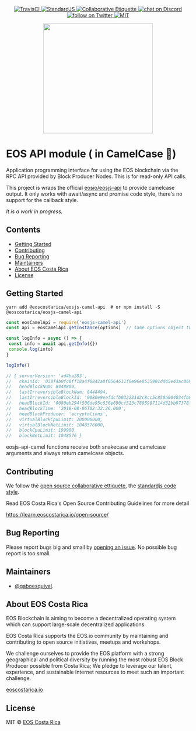 <p align="center">
	<a href="https://travis-ci.org/eoscostarica/eosjs-camel-api">
		<img src="https://travis-ci.org/eoscostarica/eosjs-camel-api.svg?branch=master" alt="TravisCI">
	</a>
	<a href="http://standardjs.com">
		<img src="https://img.shields.io/badge/code%20style-standard-brightgreen.svg" alt="StandardJS">
	</a>
	<a href="https://git.io/col">
		<img src="https://img.shields.io/badge/%E2%9C%93-collaborative_etiquette-brightgreen.svg" alt="Collaborative Etiquette">
	</a>
	<a href="https://discord.gg/bBpQHym">
		<img src="https://img.shields.io/discord/447118387118735380.svg?logo=discord" alt="chat on Discord">
	</a>
	<a href="https://twitter.com/intent/follow?screen_name=eoscostarica">
		<img src="https://img.shields.io/twitter/follow/eoscostarica.svg?style=social&logo=twitter" alt="follow on Twitter">
	</a>
	<a href="#">
		<img src="https://img.shields.io/dub/l/vibe-d.svg" alt="MIT">
	</a>
</p>

<p align="center">
	<a href="https://eoscostarica.io">
		<img src="https://cdn.rawgit.com/eoscostarica/assets/574d20a6/logos/eoscolors-transparent.png" width="300">
	</a>
</p>

# EOS API module ( in CamelCase :camel:)  

Application programming interface for using the EOS blockchain via the RPC API provided by Block Producer Nodes. This is for read-only API calls.

This project is wraps the official [eosio/eosjs-api](https://github.com/eosio/eosjs-api) to provide 
camelcase output.  It only works with await/async and promise code style, there's no support for the callback style.

*It is a work in progress.*

## Contents

<!-- START doctoc generated TOC please keep comment here to allow auto update -->
<!-- DON'T EDIT THIS SECTION, INSTEAD RE-RUN doctoc TO UPDATE -->
<!-- DON'T EDIT THIS SECTION, INSTEAD RE-RUN doctoc TO UPDATE -->

- [Getting Started](#getting-started)
- [Contributing](#contributing)
- [Bug Reporting](#bug-reporting)
- [Maintainers](#maintainers)
- [About EOS Costa Rica](#about-eos-costa-rica)
- [License](#license)

<!-- END doctoc generated TOC please keep comment here to allow auto update -->

## Getting Started

```
yarn add @eoscostarica/eosjs-camel-api  # or npm install -S @eoscostarica/eosjs-camel-api
```

```javascript
const eosCamelApi = require('eosjs-camel-api')
const api = eosCamelApi.getInstance(options)  // same options object that eosio/eosjs-api supports

const logInfo = async () => {
 const info = await api.getInfo({})
 console.log(info)
}

logInfo()

// { serverVersion: 'ad4ba283',
//   chainId: '038f4b0fc8ff18a4f0842a8f0564611f6e96e8535901dd45e43ac8691a1c4dca',
//   headBlockNum: 8448809,
//   lastIrreversibleBlockNum: 8448494,
//   lastIrreversibleBlockId: '0080e9eefdcfb032231d2c8cc5c850a004034fb85831febc22d55e63723da590',
//   headBlockId: '0080eb294f506de95c636e690cf523c7895987114d32bb87378ff13b322d2904',
//   headBlockTime: '2018-08-06T02:32:26.000',
//   headBlockProducer: 'acryptolions',
//   virtualBlockCpuLimit: 200000000,
//   virtualBlockNetLimit: 1048576000,
//   blockCpuLimit: 199900,
//   blockNetLimit: 1048576 }

```

eosjs-api-camel functions receive both snakecase and camelcase arguments and always return camelcase objects.


## Contributing

We follow the [open source collaborative ettiquete](https://github.com/rstacruz/collaborative-etiquette/blob/master/README.md#top), the [standardjs code style](https://standardjs.com).

Read EOS Costa Rica's Open Source Contributing Guidelines for more detail

https://learn.eoscostarica.io/open-source/

## Bug Reporting

Please report bugs big and small by [opening an issue](https://github.com/eoscostarica/eosjs-camel-api/issues). 
No possible bug report is too small.

## Maintainers 

- [@gaboesquivel](https://github.com/gaboesquivel).

## About EOS Costa Rica

EOS Blockchain is aiming to become a decentralized operating system which can support large-scale decentralized applications.

EOS Costa Rica supports the EOS.io community by maintaining and contributing to open source initiatives, meetups and workshops.

We challenge ourselves to provide the EOS platform with a strong geographical and political diversity by running the most robust EOS Block Producer possible from Costa Rica; We pledge to leverage our talent, experience, and sustainable Internet resources to meet such an important challenge.

[eoscostarica.io](https://eoscostarica.io)

## License

MIT © [EOS Costa Rica](https://eoscostarica.io)  
